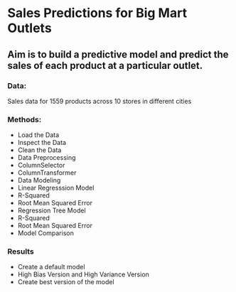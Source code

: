 # Sales Predictions for Big Mart Outlets

## **Aim is to build a predictive model and predict the sales of each product at a particular outlet.**

### Data:
Sales data for 1559 products across 10 stores in different cities

### Methods:
- Load the Data
- Inspect the Data
- Clean the Data
- Data Preprocessing
-   ColumnSelector
-   ColumnTransformer
- Data Modeling
- Linear Regresssion Model
-   R-Squared
-   Root Mean Squared Error
- Regression Tree Model
-   R-Squared
-   Root Mean Squared Error
- Model Comparison

### Results 
- Create a default model
- High Bias Version and High Variance Version 
- Create best version of the model
